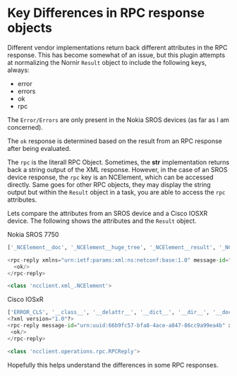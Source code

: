 # Key Differences in RPC response objects

Different vendor implementations return back different attributes in the RPC response. This has become somewhat of an issue, but this plugin attempts at normalizing the Nornir `Result` object to include the following keys, always:

- error
- errors
- ok
- rpc

The `Error/Errors` are only present in the Nokia SROS devices (as far as I am concerned).

The `ok` response is determined based on the result from an RPC response after being evaluated.

The `rpc` is the literall RPC Object. Sometimes, the __str__ implementation returns back a string output of the XML response. However, in the case of an SROS device response, the `rpc` key is an NCElement, which can be accessed directly. Same goes for other RPC objects, they may display the string output but within the `Result` object in a task, you are able to access the `rpc` attributes.

Lets compare the attributes from an SROS device and a Cisco IOSXR device. The following shows the attributes and the `Result` object.

Nokia SROS 7750

```py
['_NCElement__doc', '_NCElement__huge_tree', '_NCElement__result', '_NCElement__transform_reply', '__class__', '__delattr__', '__dict__', '__dir__', '__doc__', '__eq__', '__format__', '__ge__', '__getattribute__', '__gt__', '__hash__', '__init__', '__init_subclass__', '__le__', '__lt__', '__module__', '__ne__', '__new__', '__reduce__', '__reduce_ex__', '__repr__', '__setattr__', '__sizeof__', '__str__', '__subclasshook__', '__weakref__', 'data_xml', 'find', 'findall', 'findtext', 'remove_namespaces', 'tostring', 'xpath']

<rpc-reply xmlns="urn:ietf:params:xml:ns:netconf:base:1.0" message-id="urn:uuid:c5edead4-b47f-4f5f-a82c-d8a54ebcb901">
  <ok/>
</rpc-reply>

<class 'ncclient.xml_.NCElement'>
```

Cisco IOSxR

```py
['ERROR_CLS', '__class__', '__delattr__', '__dict__', '__dir__', '__doc__', '__eq__', '__format__', '__ge__', '__getattribute__', '__gt__', '__hash__', '__init__', '__init_subclass__', '__le__', '__lt__', '__module__', '__ne__', '__new__', '__reduce__', '__reduce_ex__', '__repr__', '__setattr__', '__sizeof__', '__str__', '__subclasshook__', '__weakref__', '_errors', '_huge_tree', '_parsed', '_parsing_error_transform', '_parsing_hook', '_raw', '_root', 'error', 'errors', 'ok', 'parse', 'set_parsing_error_transform', 'xml']
<?xml version="1.0"?>
<rpc-reply message-id="urn:uuid:66b9fc57-bfa8-4ace-a847-86cc9a99ea4b" xmlns:nc="urn:ietf:params:xml:ns:netconf:base:1.0" xmlns="urn:ietf:params:xml:ns:netconf:base:1.0">
 <ok/>
</rpc-reply>

<class 'ncclient.operations.rpc.RPCReply'>
```

Hopefully this helps understand the differences in some RPC responses.
